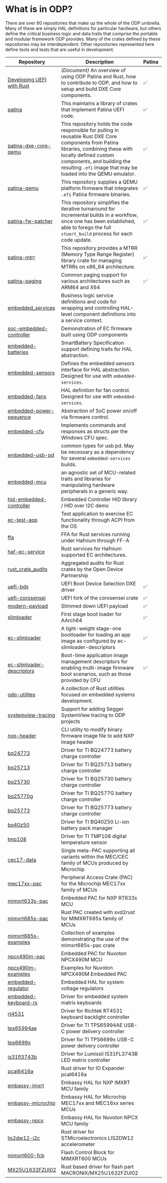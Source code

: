 # What is in ODP?

There are over 60 repositories that make up the whole of the ODP umbrella.  Many of these are simply HAL definitions for particular hardware, but others define the critical business logic and data traits that comprise the portable and modular framework ODP provides.  Many of the crates defined by these repositories may be interdependent.
Other repositories represented here define tools and tests that are useful in development.


| Repository | Description | Patina | EC | Security | Tooling | Other |
|------------|-------------|--------|----|----------|---------|--------|
| [Developing UEFI with Rust](https://sturdy-adventure-nv32gqw.pages.github.io/) | _(Document)_ An overview of using ODP Patina and Rust, how to contribute to ODP, and how to setup and build DXE Core components. |✅ |  |  |  | ✅ |
| [patina](https://github.com/OpenDevicePartnership/patina?tab=readme-ov-file#patina) | This maintains a library of crates that implement Patina UEFI code. | ✅ |  |  |  |  |
| [patina-dxe-core-qemu](https://github.com/openDevicePartnership/patina-dxe-core-qemu?tab=readme-ov-file#qemu-dxe-core-binaries) | This repository holds the code responsible for pulling in reusable Rust DXE Core components from Patina libraries, combining these with locally defined custom components, and building the resulting `.efi` image that may be loaded into the QEMU emulator. | ✅ |  |  |  |  |
| [patina-qemu](https://github.com/openDevicePartnership/patina-qemu?tab=readme-ov-file#patina-platform-repository) | This repository supplies a QEMU platform firmware that integrates `.efi` Patina firmware binaries. | ✅ |  |  |  |  |
| [patina-fw-patcher](https://github.com/openDevicePartnership/patina-fw-patcher?tab=readme-ov-file#firmware-rust-patcher) | This repository simplifies the iterative turnaround for incremental builds in a workflow, once one has been established, able to forego the full `stuart_build` process for each code update. | ✅ |  |  | ✅ |  |
| [patina-mtrr](https://github.com/openDevicePartnership/patina-mtrr?tab=readme-ov-file#introduction) | This repository provides a MTRR (Memory Type Range Register) library crate for managing MTRRs on x86_64 architecture. | ✅ |  |  |  |  |
| [patina-paging](https://github.com/openDevicePartnership/patina-paging?tab=readme-ov-file#cpu-paging-support) | Common paging support for various architectures such as ARM64 and X64 | ✅ |  |  |  |  |
| [embedded_services](https://github.com/OpenDevicePartnership/embedded-services?tab=readme-ov-file#ec-services) | Business logic service definitions and code for wrapping and controlling HAL-level component definitions into a service context. |  | ✅ |  |  |  |
| [soc-embedded-controller](https://github.com/OpenDevicePartnership/soc-embedded-controller) | Demonstration of EC firmware built using ODP components |  | ✅ |  |  |  |
| [embedded-batteries](https://github.com/OpenDevicePartnership/embedded-batteries?tab=readme-ov-file#embedded-batteries) | SmartBattery Specification support defining traits for HAL abstraction. |  | ✅ |  |  |  |
| [embedded-sensors](https://github.com/OpenDevicePartnership/embedded-sensors?tab=readme-ov-file#embedded-sensors) | Defines the embedded sensors interface for HAL abstraction. Designed for use with `embedded-services`. |  | ✅ |  |  |  |
| [embedded-fans](https://github.com/OpenDevicePartnership/embedded-fans?tab=readme-ov-file#embedded-fans) | HAL definition for fan control. Designed for use with `embedded-services`. |  | ✅ |  |  |  |
| [embedded-power-sequence](https://github.com/OpenDevicePartnership/embedded-power-sequence?tab=readme-ov-file#embedded-power-sequence) | Abstraction of SoC power on/off via firmware control. |  | ✅ |  |  |  |
| [embedded-cfu](https://github.com/OpenDevicePartnership/embedded-cfu?tab=readme-ov-file#embedded-cfu) | Implements commands and responses as structs per the Windows CFU spec. |  | ✅ |  |  |  |
| [embedded-usb-pd](https://github.com/OpenDevicePartnership/embedded-usb-pd?tab=readme-ov-file#embedded-usb-pd) | common types for usb pd.  May be necessary as a dependency for several `embedded-services` builds. |  | ✅ |  |  |  |
| [embedded-mcu](https://github.com/OpenDevicePartnership/embedded-mcu?tab=readme-ov-file#embedded-mcu) | an agnostic set of MCU-related traits and libraries for manipulating hardware peripherals in a generic way. |  | ✅ |  |  |  |
| [hid-embedded-controller](https://github.com/OpenDevicePartnership/hid-embedded-controller?tab=readme-ov-file#hid-embedded-controller) | Embedded Controller HID library / HID over I2C demo |  | ✅ |  |  |  |
| [ec-test-app](https://github.com/OpenDevicePartnership/ec-test-app?tab=readme-ov-file#ec-test-app) | Test application to exercise EC functionality through ACPI from the OS |  | ✅ |  |  | ✅ |
| [ffa](https://github.com/OpenDevicePartnership/ffa?tab=readme-ov-file#ff-a-firmware-framework-for-armv8-a-profile) | FFA for Rust services running under Hafnium through FF-A |  | ✅ | ✅ |  |  |
| [haf-ec-service](https://github.com/OpenDevicePartnership/haf-ec-service?tab=readme-ov-file#hafnium-ec-service-in-rust) | Rust services for Hafnium supported EC architectures. |  | ✅ | ✅ |  |  |
| [rust_crate_audits](https://github.com/OpenDevicePartnership/rust-crate-audits?tab=readme-ov-file#open-device-partnerships-rust-crate-audits) | Aggregated audits for Rust crates by the Open Device Partnership |  |  | ✅ |  | ✅ |
| [uefi-bds](https://github.com/OpenDevicePartnership/uefi-bds) | UEFI Boot Device Selection DXE driver | ✅ | | | | ✅ |
| [uefi-corosensei](https://github.com/OpenDevicePartnership/uefi-corosensei) |  UEFI fork of the corosensei crate | ✅ | | | | ✅ |
| [modern-payload](https://github.com/OpenDevicePartnership/modern-payload) | Slimmed down UEFI payload | ✅ | | | | ✅ |
| [slimloader](https://github.com/OpenDevicePartnership/slimloader) | First stage boot loader for AArch64 | ✅ | | | | ✅ |
| [ec-slimloader](https://github.com/OpenDevicePartnership/ec-slimloader) | A light-weight stage-one bootloader for loading an app image as configured by ec-slimloader-descriptors | ✅ | ✅ | | | ✅ |
| [ec-slimloader-descriptors](https://github.com/OpenDevicePartnership/name) | Boot-time application image management descriptors for enabling multi-image firmware boot scenarios, such as those provided by CFU  | ✅ | ✅ | | | ✅ |
| [odp-utilites](https://github.com/OpenDevicePartnership/odp-utilites) | A collection of Rust utilities focused on embedded systems development. | | | | ✅ | ✅ |
| [systemview-tracing](https://github.com/OpenDevicePartnership/systemview-tracing) | Support for adding Segger SystemView tracing to ODP projects | | | | ✅ | ✅ |
| [nxp-header](https://github.com/OpenDevicePartnership/nxp-header) | CLI utility to modify binary firmware image file to add NXP image header | | | | ✅ | ✅ |
| [bq24773](https://github.com/OpenDevicePartnership/bq24773) | Driver for TI BQ24773 battery charge controller | |✅ | | | ✅ |
| [bq25713](https://github.com/OpenDevicePartnership/bq25713) | Driver for TI BQ25713 battery charge controller | |✅ | | | ✅ |
| [bq25730](https://github.com/OpenDevicePartnership/bq25730) | Driver for TI BQ25730 battery charge controller | |✅ | | | ✅ |
| [bq25770g](https://github.com/OpenDevicePartnership/bq25770g) | Driver for TI BQ2577G battery charge controller | |✅ | | | ✅ |
| [bq25773](https://github.com/OpenDevicePartnership/bq25773) | Driver for TI BQ25773 battery charge controller | |✅ | | | ✅ |
| [bq40z50](https://github.com/OpenDevicePartnership/bq40z50) | Driver for TI BQ40Z50 Li-ion battery pack manager | |✅ | | | ✅ |
| [tmp108](https://github.com/OpenDevicePartnership/tmp108) | Driver for TI TMP108 digital temperature sensor | |✅ | | | ✅ |
| [cec17-data](https://github.com/OpenDevicePartnership/cec17-data) | Single meta-PAC supporting all variants within the MEC/CEC family of MCUs produced by Microchip | |✅ | | | ✅ |
| [mec17xx-pac](https://github.com/OpenDevicePartnership/mec17xx-pac) | Peripheral Access Crate (PAC) for the Microchip MEC17xx family of MCUs | |✅ | | | ✅ |
| [mimxrt633s-pac](https://github.com/OpenDevicePartnership/mimxrt633s-pac) | Embedded PAC for NXP RT633s MCU | |✅ | | | ✅ |
| [mimxrt685s-pac](https://github.com/OpenDevicePartnership/mimxrt685s-pac) | Rust PAC created with svd2rust for MIMXRT685s family of MCUs | |✅ | | | ✅ |
| [mimxrt685s-examples](https://github.com/OpenDevicePartnership/mimxrt685s-examples) | Collection of examples demonstrating the use of the mimxrt685s-pac crate | |✅ | | | ✅ |
| [npcx490m-pac](https://github.com/OpenDevicePartnership/npcx490m-pac) | Embedded PAC for Nuvoton NPCX490M MCU | |✅ | | | ✅ |
| [npcx490m-examples](https://github.com/OpenDevicePartnership/npcx490m-examples) | Examples for Nuvoton NPCX490M Embedded PAC | |✅ | | | ✅ |
| [embedded-regulator](https://github.com/OpenDevicePartnership/embedded-regulator) | Embedded HAL for system voltage regulators | |✅ | | | ✅ |
| [embedded-keyboard-rs](https://github.com/OpenDevicePartnership/embedded-keyboard-rs) | Driver for embedded system matrix keyboards | |✅ | | | ✅ |
| [rt4531](https://github.com/OpenDevicePartnership/rt4531) | Driver for Richtek RT4531 keyboard backlight controller | |✅ | | | ✅ |
| [tps65994ae](https://github.com/OpenDevicePartnership/tps65994ae) | Driver for TI TPS65994AE USB-C power delivery controller | |✅ | | | ✅ |
| [tps6699x](https://github.com/OpenDevicePartnership/tps6699x) | Driver for TI TPS6699x USB-C power delivery controller | |✅ | | | ✅ |
| [is31fl3743b](https://github.com/OpenDevicePartnership/is31fl3743b) | Driver for Lumissil IS31FL3743B LED matrix controller | |✅ | | | ✅ |
| [pcal6416a](https://github.com/OpenDevicePartnership/pcal6416a) | Rust driver for IO Expander pcal6416a | |✅ | | | ✅ |
| [embassy-imxrt](https://github.com/OpenDevicePartnership/embassy-imxrt) | Embassy HAL for NXP IMXRT MCU family | |✅ | | | ✅ |
| [embassy-microchip](https://github.com/OpenDevicePartnership/embassy-microchip) | Embassy HAL for Microchip MEC17xx and MEC16xx series MCUs | |✅ | | | ✅ |
| [embassy-npcx](https://github.com/OpenDevicePartnership/embassy-npcx) | Embassy HAL for Nuvoton NPCX MCU family | |✅ | | | ✅ |
| [lis2dw12-i2c](https://github.com/OpenDevicePartnership/lis2dw12-i2c) | Rust driver for STMicroelectronics LIS2DW12 accelerometer | |✅ | | | ✅ |
| [mimxrt600-fcb](https://github.com/OpenDevicePartnership/mimxrt600-fcb) | Flash Control Block for MIMXRT600 MCUs | |✅ | | | ✅ |
| [MX25U1632FZUI02](https://github.com/OpenDevicePartnership/MX25U1632FZUI02) | Rust based driver for flash part MACRONIX/MX25U1632FZUI02 | |✅ | | | ✅ |
